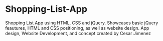 Shopping-List-App
=================
Shopping List App using HTML, CSS and jQuery. Showcases basic jQuery feautures, HTML and CSS positioning, as well as website design.  App design, Website Development, and concept created by Cesar Jimenez
